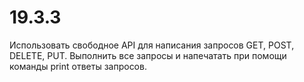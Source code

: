 # 19.3.3
Использовать свободное API для написания запросов GET, POST, DELETE, PUT. Выполнить все запросы и напечатать при помощи команды print ответы запросов.
